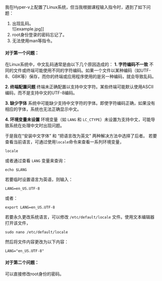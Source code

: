 我在Hyper-v上配置了Linux系统，但当我根据课程输入指令时，遇到了如下问题：
1. 出现乱码。<br>
![[example.jpg]]
2. root身份登录的密码忘记了。
3. 无法使用man等指令。

#### 对于第一个问题：

在Linux系统中，中文乱码通常是由以下几个原因造成的：
 **1. 字符编码不一致**
不同的文件或终端可能使用不同的字符编码。如果一个文件以某种编码（如UTF-8、GBK等）保存，而你的终端或应用程序使用的是另一种编码，就会导致乱码。

**2. 终端配置问题**
终端未正确配置以支持中文字符。某些终端可能默认使用ASCII编码，而不是支持中文的UTF-8编码。

**3. 缺少字体**
系统中可能缺少支持中文字符的字体。即使字符编码正确，如果没有相应的字体，系统也无法正确显示中文。

**4. 环境变量未设置**
环境变量（如 `LANG` 和 `LC_CTYPE`）未设置为支持中文，可能导致系统在处理中文时出现问题。

于是我在“安装中文字体” 和 “把语言改为英文” 两种解决方法中选择了后者。
若要查看当前语言，可通过使用`locale`命令来查看一系列环境变量，
```
locale
```
或者通过查看 `LANG` 变量来查询：
```
echo $LANG
```

若要临时设置语言为英语，则输入：
```
LANG=en_US.UTF-8
```
或者：
```
export LANG=en_US.UTF-8
```

若要永久更改系统语言，可以修改 `/etc/default/locale` 文件。使用文本编辑器打开该文件，
```
sudo nano /etc/default/locale
```
然后将文件内容更改为以下内容：
```
LANG="en_US.UTF-8"
```


#### 对于第二个问题：

可以直接修改root身份的密码。
